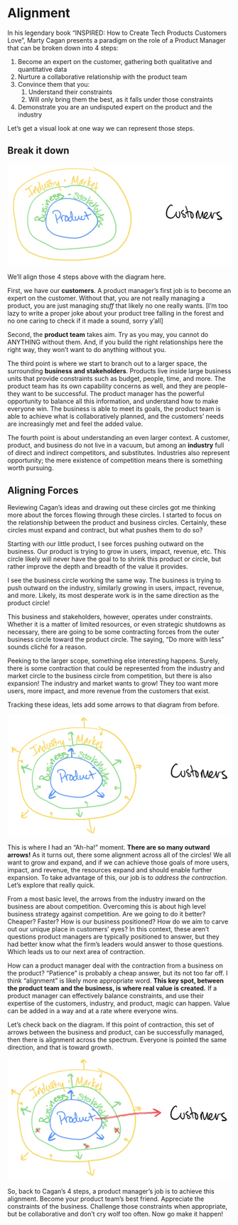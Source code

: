 # Alignment

In his legendary book “INSPIRED: How to Create Tech Products Customers Love”, Marty Cagan presents a paradigm on the role of a Product Manager that can be broken down into 4 steps:

1. Become an expert on the customer, gathering both qualitative and quantitative data
2. Nurture a collaborative relationship with the product team
3. Convince them that you:
    1. Understand their constraints
    2. Will only bring them the best, as it falls under those constraints
4. Demonstrate you are an undisputed expert on the product and the industry

Let’s get a visual look at one way we can represent those steps.

## Break it down

![Diagram 1 - 3 concentric circles, with the "product" circle inside the "Business and stakeholders" circle, which is inside a larger "industry and market" circle. The word "customer" sits to the right side outside of any of the circles](images/alignment-1.jpeg)

We’ll align those 4 steps above with the diagram here. 

First, we have our **customers**. A product manager’s first job is to become an expert on the customer. Without that, you are not really managing a product, you are just managing *stuff* that likely no one really wants. [I’m too lazy to write a proper joke about your product tree falling in the forest and no one caring to check if it made a sound, sorry y’all]

Second, the **product team** takes aim. Try as you may, you cannot do ANYTHING without them. And, if you build the right relationships here the right way, they won’t want to do anything without you. 

The third point is where we start to branch out to a larger space, the surrounding **business and stakeholders**. Products live inside large business units that provide constraints such as budget, people, time, and more. The product team has its own capability concerns as well, and they are people- they want to be successful. The product manager has the powerful opportunity to balance all this information, and understand how to make everyone win. The business is able to meet its goals, the product team is able to achieve what is collaboratively planned, and the customers’ needs are increasingly met and feel the added value.

The fourth point is about understanding an even larger context. A customer, product, and business do not live in a vacuum, but among an **industry** full of direct and indirect competitors, and substitutes. Industries also represent opportunity; the mere existence of competition means there is something worth pursuing. 

## Aligning Forces

Reviewing Cagan’s ideas and drawing out these circles got me thinking more about the forces flowing through these circles. I started to focus on the relationship between the product and business circles. Certainly, these circles must expand and contract, but what pushes them to do so? 

Starting with our little product, I see forces pushing outward on the business. Our product is trying to grow in users, impact, revenue, etc. This circle likely will never have the goal to to shrink this product or circle, but rather improve the depth and breadth of the value it provides.

I see the business circle working the same way. The business is trying to push outward on the industry, similarly growing in users, impact, revenue, and more. Likely, its most desperate work is in the same direction as the product circle! 

This business and stakeholders, however, operates under constraints. Whether it is a matter of limited resources, or even strategic shutdowns as necessary, there are going to be some contracting forces from the outer business circle toward the product circle. The saying, “Do more with less” sounds cliché for a reason.

Peeking to the larger scope, something else interesting happens. Surely, there is some contraction that could be represented from the industry and market circle to the business circle from competition, but there is also expansion! The industry and market wants to grow! They too want more users, more impact, and more revenue from the customers that exist. 

Tracking these ideas, lets add some arrows to that diagram from before.

![Diagram 2 - built off of diagram 1, but including arrow going outward from the "product" circle, arrows both inward and outward from the "business and stakeholders" circle, and arrows both inward and outward from the "industry and market" circle](images/alignment-2.jpeg)

This is where I had an “Ah-ha!” moment. **There are so many outward arrows!** As it turns out, there some alignment across all of the circles! We all want to grow and expand, and if we can achieve those goals of more users, impact, and revenue, the resources expand and should enable further expansion. To take advantage of this, our job is to *address the contraction*. Let’s explore that really quick.

From a most basic level, the arrows from the industry inward on the business are about competition. Overcoming this is about high level business strategy against competition. Are we going to do it better? Cheaper? Faster? How is our business positioned? How do we aim to carve out our unique place in customers’ eyes? In this context, these aren’t questions product managers are typically positioned to answer, but they had better know what the firm’s leaders would answer to those questions. Which leads us to our next area of contraction.

How can a product manager deal with the contraction from a business on the product? “Patience” is probably a cheap answer, but its not too far off. I think “alignment” is likely more appropriate word. **This key spot, between the product team and the business, is where real value is created.** If a product manager can effectively balance constraints, and use their expertise of the customers, industry, and product, magic can happen. Value can be added in a way and at a rate where everyone wins. 

Let’s check back on the diagram. If this point of contraction, this set of arrows between the business and product, can be successfully managed, then there is alignment across the spectrum. Everyone is pointed the same direction, and that is toward growth.

![Diagram 3 - building off of diagram 2, but this time with the arrows pointing from the "business and stakeholders" circle inward crossed out, and an additional large arrow going from the "product" circle going outward across all of them toward the word "Customer"](images/alignment-3.jpeg)

So, back to Cagan’s 4 steps, a product manager’s job is to achieve this alignment. Become your product team’s best friend. Appreciate the constraints of the business. Challenge those constraints when appropriate, but be collaborative and don’t cry wolf too often. Now go make it happen!

